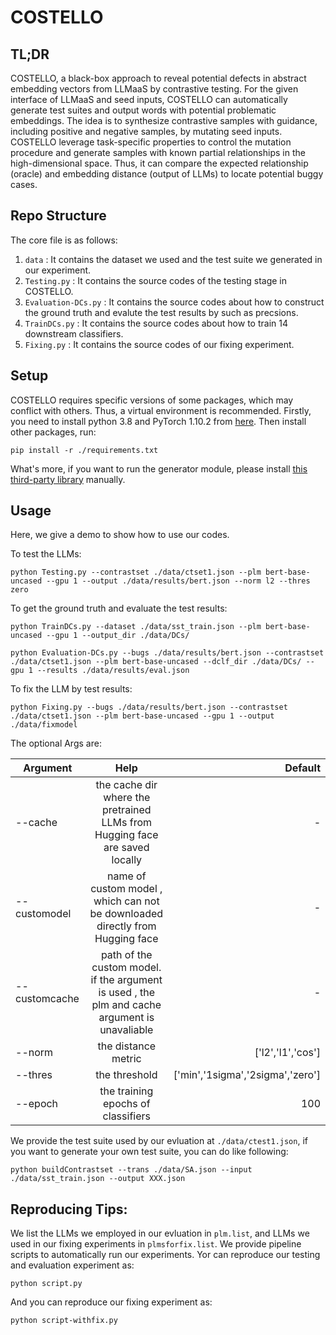 # COSTELLO
## TL;DR

COSTELLO, a black-box approach to reveal potential defects in abstract embedding vectors from LLMaaS by
contrastive testing. For the given interface of LLMaaS and seed inputs, COSTELLO can automatically generate test suites and output words with potential
problematic embeddings. The idea is to synthesize contrastive samples with guidance, including positive and
negative samples, by mutating seed inputs. COSTELLO leverage task-specific properties to control
the mutation procedure and generate samples with known partial relationships in the high-dimensional
space. Thus, it can compare the expected relationship (oracle) and embedding distance (output of LLMs) to
locate potential buggy cases.


## Repo Structure
The core file is as follows:
1. `data` : It contains the dataset we used and the test suite we generated in our experiment.
2. `Testing.py` : It contains the source codes of the testing stage in COSTELLO.
3. `Evaluation-DCs.py` : It contains the source codes about how to construct the ground truth and evalute the test results by such as precsions.
4. `TrainDCs.py` : It contains the source codes about how to train 14 downstream  classifiers.
5. `Fixing.py` : It contains the source codes of our fixing experiment.


## Setup

COSTELLO requires specific versions of some packages, which may conflict with others. Thus, a virtual environment is recommended.
Firstly, you need to install python 3.8 and PyTorch 1.10.2 from [here](https://pytorch.org/get-started/locally/). Then install other packages, run:
```
pip install -r ./requirements.txt
```
What's more, if you want to run the generator module, please install [this third-party library](https://github.com/GEM-benchmark/NL-Augmenter) manually.


## Usage
Here, we give a demo to show how to use our codes.

To test the LLMs:
```
python Testing.py --contrastset ./data/ctset1.json --plm bert-base-uncased --gpu 1 --output ./data/results/bert.json --norm l2 --thres zero
```

To get the ground truth and evaluate the test results:
```
python TrainDCs.py --dataset ./data/sst_train.json --plm bert-base-uncased --gpu 1 --output_dir ./data/DCs/

python Evaluation-DCs.py --bugs ./data/results/bert.json --contrastset ./data/ctset1.json --plm bert-base-uncased --dclf_dir ./data/DCs/ --gpu 1 --results ./data/results/eval.json
```

To fix the LLM by test results:
```
python Fixing.py --bugs ./data/results/bert.json --contrastset ./data/ctset1.json --plm bert-base-uncased --gpu 1 --output ./data/fixmodel
```

The optional Args are:

|Argument | Help | Default |
|----------|:-------------:|------:|
|--cache | the cache dir where the pretrained LLMs from Hugging face are saved locally | -|
|--customodel | name of custom model , which can not be downloaded directly from Hugging face |  - | 
|--customcache | path of the custom model. if the argument is used , the plm and cache argument is unavaliable | - |
|--norm | the distance metric | ['l2','l1','cos'] |
|--thres | the threshold | ['min','1sigma','2sigma','zero'] |
|--epoch | the training epochs of classifiers | 100 |


We provide the test suite used by our evluation at `./data/ctest1.json`, if you want to generate your own test suite, you can do like following:
```
python buildContrastset --trans ./data/SA.json --input  ./data/sst_train.json --output XXX.json
```

## Reproducing Tips:
We list the LLMs we employed in our evluation in `plm.list`, and LLMs we used in our fixing experiments in `plmsforfix.list`.
We provide pipeline scripts to automatically run our experiments.
Yor can reproduce our testing and evaluation experiment as:
```
python script.py
```
And you can reproduce our fixing experiment as:
```
python script-withfix.py
```
